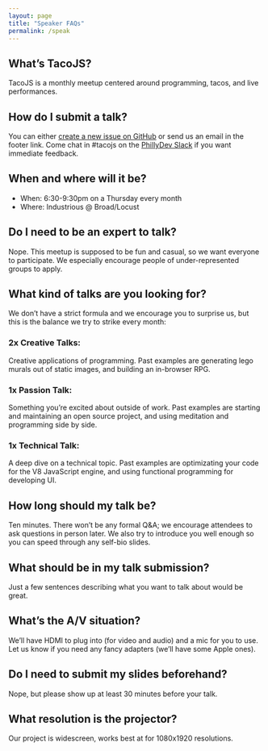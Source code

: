 ```yaml
---
layout: page
title: "Speaker FAQs"
permalink: /speak
---
```


## What’s TacoJS?
TacoJS is a monthly meetup centered around programming, tacos, and live performances.

## How do I submit a talk?
You can either [create a new issue on GitHub](https://github.com/TacoJS/talks/issues) or send us an email in the footer link. Come chat in #tacojs on the [PhillyDev Slack](http://phillydev.org/) if you want immediate feedback.

## When and where will it be?
- When: 6:30-9:30pm on a Thursday every month
- Where: Industrious @ Broad/Locust

## Do I need to be an expert to talk?
Nope. This meetup is supposed to be fun and casual, so we want everyone to participate. We especially encourage people of under-represented groups to apply.

## What kind of talks are you looking for?
We don’t have a strict formula and we encourage you to surprise us, but this is the balance we try to strike every month:

### 2x Creative Talks:
Creative applications of programming. Past examples are generating lego murals out of static images, and building an in-browser RPG.

### 1x Passion Talk:
Something you’re excited about outside of work. Past examples are starting and maintaining an open source project, and using meditation and programming side by side.

### 1x Technical Talk:
A deep dive on a technical topic. Past examples are optimizating your code for the V8 JavaScript engine, and using functional programming for developing UI.

## How long should my talk be?
Ten minutes. There won’t be any formal Q&A; we encourage attendees to ask questions in person later. We also try to introduce you well enough so you can speed through any self-bio slides.

## What should be in my talk submission?
Just a few sentences describing what you want to talk about would be great.

## What’s the A/V situation?
We’ll have HDMI to plug into (for video and audio) and a mic for you to use. Let us know if you need any fancy adapters (we’ll have some Apple ones).

## Do I need to submit my slides beforehand?
Nope, but please show up at least 30 minutes before your talk.

## What resolution is the projector?

Our project is widescreen, works best at for 1080x1920 resolutions.
